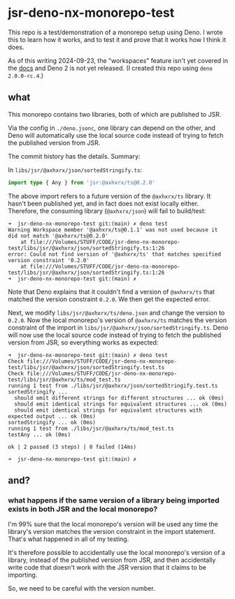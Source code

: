 # jsr-deno-nx-monorepo-test

This repo is a test/demonstration of a monorepo setup using Deno. I wrote this to learn how it works, and to test it and prove that it works how I think it does.

As of this writing 2024-09-23, the "workspaces" feature isn't yet covered in the [docs](https://docs.deno.com/runtime/fundamentals/configuration/) and Deno 2 is not yet released. (I created this repo using `deno 2.0.0-rc.4`.)

## what
This monorepo contains two libraries, both of which are published to JSR.

Via the config in `./deno.jsonc`, one library can depend on the other, and Deno will automatically use the local source code instead of trying to fetch the published version from JSR.

The commit history has the details. Summary:

In `libs/jsr/@axhxrx/json/sortedStringify.ts`:

```ts
import type { Any } from 'jsr:@axhxrx/ts@0.2.0'
```

The above import refers to a future version of the `@axhxrx/ts` library. It hasn't been published yet, and in fact does not exist locally either. Therefore, the consuming library (`@axhxrx/json`) will fail to build/test:

```shell
➜  jsr-deno-nx-monorepo-test git:(main) ✗ deno test                           
Warning Workspace member '@axhxrx/ts@0.1.1' was not used because it did not match '@axhxrx/ts@0.2.0'
    at file:///Volumes/STUFF/CODE/jsr-deno-nx-monorepo-test/libs/jsr/@axhxrx/json/sortedStringify.ts:1:26
error: Could not find version of '@axhxrx/ts' that matches specified version constraint '0.2.0'
    at file:///Volumes/STUFF/CODE/jsr-deno-nx-monorepo-test/libs/jsr/@axhxrx/json/sortedStringify.ts:1:26
➜  jsr-deno-nx-monorepo-test git:(main) ✗
```

Note that Deno explains that it couldn't find a version of `@axhxrx/ts` that matched the version constraint `0.2.0`. We then get the expected error.

Next, we modify `libs/jsr/@axhxrx/ts/deno.json` and change the version to `0.2.0`. Now the local monorepo's version of `@axhxrx/ts` matches the version constraint of the import in `libs/jsr/@axhxrx/json/sortedStringify.ts`. Deno will now use the local source code instead of trying to fetch the published version from JSR, so everything works as expected:

```shell
➜  jsr-deno-nx-monorepo-test git:(main) ✗ deno test 
Check file:///Volumes/STUFF/CODE/jsr-deno-nx-monorepo-test/libs/jsr/@axhxrx/json/sortedStringify.test.ts
Check file:///Volumes/STUFF/CODE/jsr-deno-nx-monorepo-test/libs/jsr/@axhxrx/ts/mod_test.ts
running 1 test from ./libs/jsr/@axhxrx/json/sortedStringify.test.ts
sortedStringify ...
  should emit different strings for different structures ... ok (0ms)
  should emit identical strings for equivalent structures ... ok (0ms)
  should emit identical strings for equivalent structures with expected output ... ok (0ms)
sortedStringify ... ok (0ms)
running 1 test from ./libs/jsr/@axhxrx/ts/mod_test.ts
testAny ... ok (0ms)

ok | 2 passed (3 steps) | 0 failed (14ms)

➜  jsr-deno-nx-monorepo-test git:(main) ✗ 
```

## and?

### what happens if the same version of a library being imported exists in both JSR and the local monorepo?

I'm 99% sure that the local monorepo's version will be used any time the library's version matches the version constraint in the import statement. That's what happened in all of my testing.

It's therefore possible to accidentally use the local monorepo's version of a library, instead of the published version from JSR, and then accidentally write code that doesn't work with the JSR version that it claims to be importing. 

So, we need to be careful with the version number.
